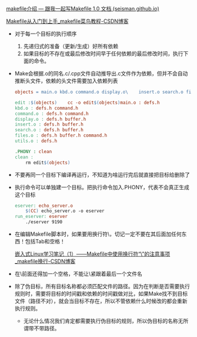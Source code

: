 [makefile介绍 — 跟我一起写Makefile 1.0 文档 (seisman.github.io)](https://seisman.github.io/how-to-write-makefile/introduction.html#id2)

[Makefile从入门到上手_makefile菜鸟教程-CSDN博客](https://blog.csdn.net/qq_41839588/article/details/132267196)

- 对于每一个目标的执行顺序
    1. 先递归式的准备（更新/生成）好所有依赖
    2. 如果目标的不存在或最后修改时间早于任何依赖的最后修改时间，执行下面的命令。
- Make会根据.o的同名.c/.cpp文件自动推导出.c文件作为依赖，但并不会自动推断头文件，依赖的头文件需要加入依赖列表
    
    ```Makefile
    objects = main.o kbd.o command.o display.o\    insert.o search.o files.o utils.o
    
    edit :$(objects)    cc -o edit$(objects)main.o : defs.h
    kbd.o : defs.h command.h
    command.o : defs.h command.h
    display.o : defs.h buffer.h
    insert.o : defs.h buffer.h
    search.o : defs.h buffer.h
    files.o : defs.h buffer.h command.h
    utils.o : defs.h
    
    .PHONY : clean
    clean :
        rm edit$(objects)
    ```
    
- 不要再同一个目标下编译再运行，不知道为啥运行完后就直接把目标给删除了
- 执行命令可以单独建一个目标。把执行命令加入.PHONY，代表不会真正生成这个目标
    
    ```Makefile
    eserver: echo_server.o
    	$(CC) echo_server.o -o eserver	
    run_eserver: eserver
    	./eserver 9190
    ```
    
- 在编辑Makefile脚本时，如果要用换行符\，切记一定不要在其后面加任何东西！包括Tab和空格！
    
    [嵌入式Linux学习笔记（1）——Makefile中使用换行符“\”的注意事项_makefile换行-CSDN博客](https://blog.csdn.net/Jan_wen/article/details/126429340)
    
- 在\前面还得加一个空格，不能让\紧跟着最后一个文件名
- 除了伪目标，所有目标名称都必须匹配文件的路径。因为在判断是否需要执行规则时，需要将目标的时间戳和依赖的时间戳做对比，如果Make找不到目标文件（路径不对），就会当目标不存在，所以不管依赖什么时候改的都会重新执行规则。
    - 无论什么情况我们肯定都需要执行伪目标的规则，所以伪目标的名称无所谓带不带路径。